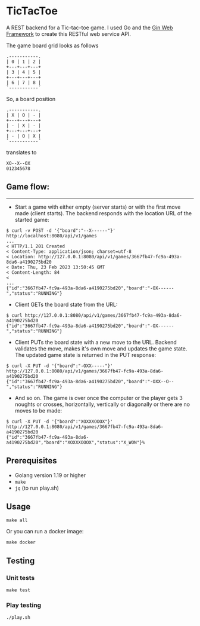 # TicTacToe

A REST backend for a  Tic-tac-toe game. I used Go and the <a href="https://gin-gonic.com/docs/">Gin Web Framework</a> to create this RESTful web service API. 

The game board grid looks as follows
```
.-----------.
| 0 | 1 | 2 |
+---+---+---+
| 3 | 4 | 5 |
+---+---+---+
| 6 | 7 | 8 |
`-----------´
```

So, a board position
```
.-----------.
| X | O | - |
+---+---+---+
| - | X | - |
+---+---+---+
| - | O | X |
`-----------´
```

translates to
```
XO--X--OX
012345678
```
## Game flow:
----------

- Start a game with either empty (server starts) or with the first move made (client starts). The backend responds with the location URL of the started game:
```
$ curl -v POST -d '{"board":"--X------"}' http://localhost:8080/api/v1/games
...
< HTTP/1.1 201 Created
< Content-Type: application/json; charset=utf-8
< Location: http://127.0.0.1:8080/api/v1/games/3667fb47-fc9a-493a-8da6-a4190275bd20
< Date: Thu, 23 Feb 2023 13:50:45 GMT
< Content-Length: 84
< 
...
{"id":"3667fb47-fc9a-493a-8da6-a4190275bd20","board":"-OX------","status":"RUNNING"}
```

- Client GETs the board state from the URL:
```
$ curl http://127.0.0.1:8080/api/v1/games/3667fb47-fc9a-493a-8da6-a4190275bd20
{"id":"3667fb47-fc9a-493a-8da6-a4190275bd20","board":"-OX------","status":"RUNNING"}
```

- Client PUTs the board state with a new move to the URL. Backend validates the move, makes it's own move and updates the game state. The updated game state is returned in the PUT response:
```
$ curl -X PUT -d '{"board":"-OXX-----"}' http://127.0.0.1:8080/api/v1/games/3667fb47-fc9a-493a-8da6-a4190275bd20
{"id":"3667fb47-fc9a-493a-8da6-a4190275bd20","board":"-OXX--O--","status":"RUNNING"}
```

- And so on. The game is over once the computer or the player gets 3 noughts
  or crosses, horizontally, vertically or diagonally or there are no moves to
  be made:
```
$ curl -X PUT -d '{"board":"XOXXXOOOX"}' http://127.0.0.1:8080/api/v1/games/3667fb47-fc9a-493a-8da6-a4190275bd20
{"id":"3667fb47-fc9a-493a-8da6-a4190275bd20","board":"XOXXXOOOX","status":"X_WON"}% 
```

## Prerequisites
- Golang version 1.19 or higher
- `make`
- `jq` (to run play.sh)

## Usage
```
make all
```
Or you can run a docker image:
```
make docker
```
## Testing
### Unit tests
```
make test
```
### Play testing
```
./play.sh
```